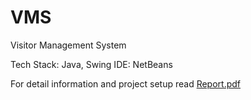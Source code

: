 # VMS
Visitor Management System

Tech Stack: Java, Swing
IDE: NetBeans

For detail information and project setup read [Report.pdf](https://github.com/Dy-123/VMS/blob/master/Report.pdf)
